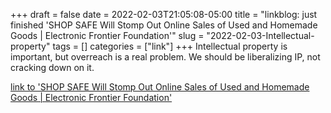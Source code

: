 +++draft = falsedate = 2022-02-03T21:05:08-05:00title = "linkblog: just finished 'SHOP SAFE Will Stomp Out Online Sales of Used and Homemade Goods | Electronic Frontier Foundation'"slug = "2022-02-03-Intellectual-property"tags = []categories = ["link"]+++Intellectual property is important, but overreach is a real problem. We should be liberalizing IP, not cracking down on it. [link to 'SHOP SAFE Will Stomp Out Online Sales of Used and Homemade Goods | Electronic Frontier Foundation'](https://www.eff.org/deeplinks/2022/02/shop-safe-will-stomp-out-online-sales-used-and-homemade-goods)